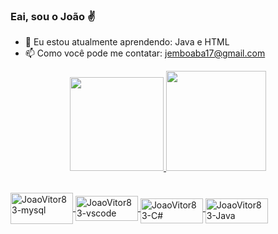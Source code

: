 ### Eai, sou o João ✌

- 🌱 Eu estou atualmente aprendendo: Java e HTML
- 📫 Como você pode me contatar: jemboaba17@gmail.com

<div align="center" style="padding-bottom: 2rem">
  <a href="https://github.com/JoaoVitor83">
  <img height="150em" src="https://github-readme-stats.vercel.app/api?username=JoaoVitor83&show_icons=true&theme=midnight-purple&include_all_commits=true&count_private=true"/>
  <img height="160em" src="https://github-readme-stats.vercel.app/api/top-langs/?username=JoaoVitor83&layout=compact&langs_count=7&theme=midnight-purple"/>
</div>
<div style="display: inline_block, gap:500px"<br>
<img align="center" alt="JoaoVitor83-mysql" height="50" width="100" src="https://cdn.jsdelivr.net/gh/devicons/devicon/icons/mysql/mysql-original.svg" />
<img align="center" alt="JoaoVitor83-vscode" height="40" width="100"  src="https://cdn.jsdelivr.net/gh/devicons/devicon/icons/vscode/vscode-original.svg" />
<img align="middle" alt="JoaoVitor83-C#" height="40" width="100" src= "https://cdn.jsdelivr.net/gh/devicons/devicon/icons/csharp/csharp-original.svg" />         
<img align="middle" alt="JoaoVitor83-Java" height="40" width="100" src="https://cdn.jsdelivr.net/gh/devicons/devicon/icons/java/java-original.svg" />

  </div>
